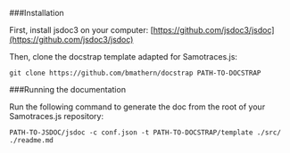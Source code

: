 ###Installation

First, install jsdoc3 on your computer:
[https://github.com/jsdoc3/jsdoc](https://github.com/jsdoc3/jsdoc)

Then, clone the docstrap template adapted for Samotraces.js:

    git clone https://github.com/bmathern/docstrap PATH-TO-DOCSTRAP


###Running the documentation

Run the following command to generate the doc from the root of your Samotraces.js repository:

    PATH-TO-JSDOC/jsdoc -c conf.json -t PATH-TO-DOCSTRAP/template ./src/ ./readme.md

